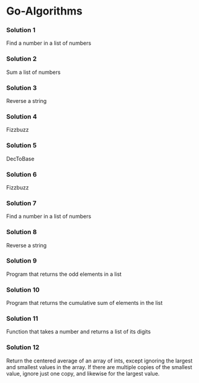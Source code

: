 # Go-Algorithms
### Solution 1
Find a number in a list of numbers

### Solution 2
Sum a list of numbers

### Solution 3
Reverse a string

### Solution 4
Fizzbuzz

### Solution 5
DecToBase

### Solution 6
Fizzbuzz

### Solution 7
Find a number in a list of numbers

### Solution 8
Reverse a string

### Solution 9
Program that returns the odd elements in a list

### Solution 10
Program that returns the cumulative sum of elements in the list

### Solution 11
Function that takes a number and returns a list of its digits

### Solution 12
Return the centered average of an array of ints, except ignoring the largest and smallest values in the array.
If there are multiple copies of the smallest value, ignore just one copy, and likewise for the largest value.
